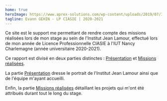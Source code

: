 ```yaml
---
home: true
heroImage: https://www.aprex-solutions.com/wp-content/uploads/2019/07/Institut-Jean-Lamour-1.png
tagline: Evann GEHIN - LP CIASIE | 2020-2021
---
```


Ce site est le support me permettant de rendre compte des missions réalisées lors de mon stage au sein de l'Institut Jean Lamour, effectué lors de mon année de Licence Professionnelle CIASIE à l'IUT Nancy Charlemagne (année universitaire 2020-2021).

Ce rapport est divisé en deux parties distinctes : [Présentation](/presentation/) et [Missions réalisées](/missions/).

La partie [Présentation](/presentation/) dresse le portrait de l'Institut Jean Lamour ainsi que de l'équipe m'ayant accueilli.

Enfin, la partie [Missions réalisées](/missions/) détaillant les projets qui m'ont été attribués durant tout le long du stage.